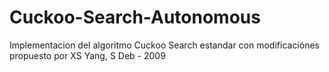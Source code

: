 # Cuckoo-Search-Autonomous
Implementacion del algoritmo Cuckoo Search estandar con modificaciónes propuesto por XS Yang, S Deb - 2009
